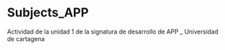 # Subjects_APP
Actividad de la unidad 1 de la signatura de desarrollo de APP _ Universidad de cartagena
